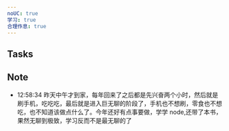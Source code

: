 ```yaml
---
noUC: true
学习: true
合理作息: true
---
```


## Tasks

## Note

- 12:58:34 昨天中午才到家，每年回来了之后都是先兴奋两个小时，然后就是刷手机，吃吃吃，最后就是进入巨无聊的阶段了，手机也不想刷，零食也不想吃，也不知道该做点什么了。今年还好有点事要做，学学 node,还带了本书，果然无聊到极致，学习反而不是最无聊的了 